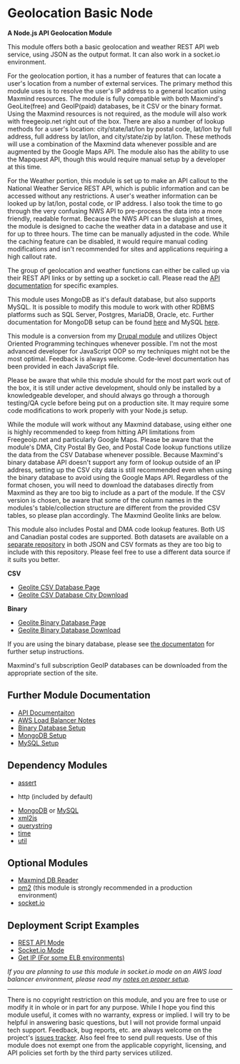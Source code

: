 # Geolocation Basic Node

__A Node.js API Geolocation Module__

This module offers both a basic geolocation and weather REST API web service, using JSON as the output format.  It can also work in a socket.io environment.

For the geolocation portion, it has a number of features that can locate a user's location from a number of external services.  The primary method this module uses is to resolve the user's IP address to a general location using Maxmind resources.  The module is fully compatible with both Maxmind's GeoLite(free) and GeoIP(paid) databases, be it CSV or the binary format.  Using the Maxmind resources is not required, as the module will also work with freegeoip.net right out of the box.  There are also a number of lookup methods for a user's location:  city/state/lat/lon by postal code, lat/lon by full address, full address by lat/lon, and city/state/zip by lat/lon.  These methods will use a combination of the Maxmind data whenever possible and are augmented by the Google Maps API.  The module also has the ability to use the Mapquest API, though this would require manual setup by a developer at this time.

For the Weather portion, this module is set up to make an API callout to the National Weather Service REST API, which is public information and can be accessed without any restrictions.  A user's weather information can be looked up by lat/lon, postal code, or IP address.  I also took the time to go through the very confusing NWS API to pre-process the data into a more friendly, readable format.  Because the NWS API can be sluggish at times, the module is designed to cache the weather data in a database and use it for up to three hours.  The time can be manually adjusted in the code.  While the caching feature can be disabled, it would require manual coding modifications and isn't recommended for sites and applications requiring a high callout rate.

The group of geolocation and weather functions can either be called up via their REST API links or by setting up a socket.io call.  Please read the [API documentation](docs/api_documentation.md) for specific examples.

This module uses MongoDB as it's default database, but also supports MySQL.  It is possible to modify this module to work with other RDBMS platforms such as SQL Server, Postgres, MariaDB, Oracle, etc.  Further documentation for MongoDB setup can be found [here](docs/mongodb_setup.md) and MySQL [here](docs/mysql_setup.md).

This module is a conversion from my [Drupal module](https://github.com/jeremyrperry/geolocation_basic) and utilizes Object Oriented Programming techinques whenever possible.  I'm not the most advanced developer for JavaScript OOP so my techniques might not be the most optimal.  Feedback is always welcome.  Code-level documentation has been provided in each JavaScript file.

Please be aware that while this module should for the most part work out of the box, it is still under active development, should only be installed by a knowledgeable developer, and should always go through a thorough testing/QA cycle before being put on a production site.  It may require some code modifications to work properly with your Node.js setup.

While the module will work without any Maxmind database, using either one is highly recommended to keep from hitting API limitations from Freegeoip.net and particularly Google Maps.  Please be aware that the module's DMA, City Postal By Geo, and Postal Code lookup functions utilize the data from the CSV Database whenever possible.  Because Maxmind's binary database API doesn't support any form of lookup outside of an IP address, setting up the CSV city data is still recommended even when using the binary database to avoid using the Google Maps API.  Regardless of the format chosen, you will need to download the databases directly from Maxmind as they are too big to include as a part of the module.  If the CSV version is chosen, be aware that some of the column names in the modules's table/collection structure are different from the provided CSV tables, so please plan accordingly. The Maxmind Geolite links are below.

This module also includes Postal and DMA code lookup features.  Both US and Canadian postal codes are supported.  Both datasets are available on a [separate repository](https://github.com/jeremyrperry/postal_and_dma_codes) in both JSON and CSV formats as they are too big to include with this repository.  Please feel free to use a different data source if it suits you better.

__CSV__

* [Geolite CSV Database Page](http://dev.maxmind.com/geoip/legacy/geolite/)
* [Geolite CSV Database City Download](http://geolite.maxmind.com/download/geoip/database/GeoLiteCity_CSV/GeoLiteCity-latest.zip)

__Binary__

* [Geolite Binary Database Page](http://dev.maxmind.com/geoip/geoip2/geolite2/)
* [Geolite Binary Database Download](http://geolite.maxmind.com/download/geoip/database/GeoLite2-City.mmdb.gz)

If you are using the binary database, please see [the documentaton](docs/binary_db_setup.md) for further setup instructions.

Maxmind's full subscription GeoIP databases can be downloaded from the appropriate section of the site.

## Further Module Documentation

* [API Documentaiton](docs/api_documentation.md)
* [AWS Load Balancer Notes](docs/aws_elb_notes.md)
* [Binary Database Setup](docs/binary_db_setup.md)
* [MongoDB Setup](docs/mongodb_setup.md)
* [MySQL Setup](docs/mysql_setup.md)

## Dependency Modules

* [assert](https://github.com/Jxck/assert)
- http (included by default)
* [MongoDB](https://github.com/mongodb/node-mongodb-native) or [MySQL](https://github.com/felixge/node-mysql)
* [xml2js](https://github.com/Leonidas-from-XIV/node-xml2js)
* [querystring](https://github.com/Gozala/querystring)
* [time](https://github.com/TooTallNate/node-time)
* [util](https://github.com/defunctzombie/node-util)

## Optional Modules

* [Maxmind DB Reader](https://github.com/PaddeK/node-maxmind-db)
* [pm2](https://github.com/unitech/pm2) (this module is strongly recommended in a production environment)
* [socket.io](https://github.com/Automattic/socket.io)


## Deployment Script Examples

* [REST API Mode](examples/web_services.js)
* [Socket.io Mode](examples/socket.js)
* [Get IP (For some ELB environments)](examples/get_ip.js)

_If you are planning to use this module in socket.io mode on an AWS load balancer environment, please read my [notes on proper setup](docs/aws_elb_notes.md)._

---

There is no copyright restriction on this module, and you are free to use or modify it in whole or in part for any purpose.  While I hope you find this module useful, it comes with no warranty, express or implied.  I will try to be helpful in answering basic questions, but I will not provide formal unpaid tech support.  Feedback, bug reports, etc. are always welcome on the project's [issues tracker](../../issues).  Also feel free to send pull requests.  Use of this module does not exempt one from the applicable copyright, licensing, and API policies set forth by the third party services utilized.
